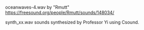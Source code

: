 oceanwaves-4.wav by "Rmutt" 
https://freesound.org/people/Rmutt/sounds/148034/

synth_xx.wav sounds synthesized by Professor Yi using Csound.